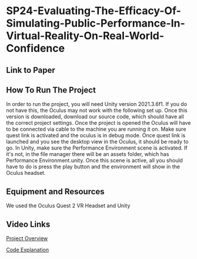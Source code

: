 # SP24-Evaluating-The-Efficacy-Of-Simulating-Public-Performance-In-Virtual-Reality-On-Real-World-Confidence

## Link to Paper

## How To Run The Project
In order to run the project, you will need Unity version 2021.3.6f1. If you do not have this, the Oculus may not work with the following set up. Once this version is downloaded, download our source code, which should have all the correct project settings. Once the project is opened the Oculus will have to be connected via cable to the machine you are running it on. Make sure quest link is activated and the oculus is in debug mode. Once quest link is launched and you see the desktop view in the Oculus, it should be ready to go. In Unity, make sure the Performance Environment scene is activated. If it's not, in the file manager there will be an assets folder, which has Performance Environment.unity. Once this scene is active, all you should have to do is press the play button and the environment will show in the Oculus headset. 

## Equipment and Resources
We used the Oculus Quest 2 VR Headset and Unity

## Video Links
[Project Overview](/Videos/Final%20Project%20Overview.mp4)

[Code Explanation](/Videos/ExplanationOfCodeAndExperiment.mp4)
